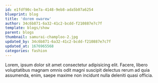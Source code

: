 ```yaml
---
id: e1fdf90c-be7a-4148-9eb8-ada5b07a6254
blueprint: blog
title: 'dorem owarew'
author: 34c6b871-6a32-41c2-bcdd-f210887e7c7f
template: blogs/show
parent: blogs
thumbnail: samurai-champloo-2.jpg
updated_by: 34c6b871-6a32-41c2-bcdd-f210887e7c7f
updated_at: 1676965568
categories: fashion
---
```

Lorem, ipsum dolor sit amet consectetur adipisicing elit. Facere, libero voluptatibus magnam omnis odit magni suscipit delectus rerum ad quia assumenda, enim, saepe maxime non incidunt nulla deleniti quasi officia.